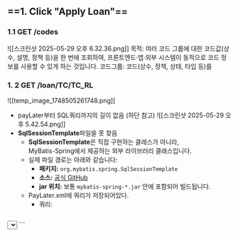 ## ==1. Click "Apply Loan"==
### 1.1 GET /codes
![[스크린샷 2025-05-29 오후 6.32.36.png]]
목적: 여러 코드 그룹에 대한 코드값(상수, 설명, 정책 등)을 한 번에 조회하여, 프론트엔드·앱·외부 시스템이 동적으로 코드 정보를 사용할 수 있게 하는 것입니다.
코드그룹: 코드(상수, 정책, 상태, 타입 등)를

### 1. 2 GET /loan/TC/TC_RL
![[temp_image_1748505261748.png]]
- payLater부터 SQL쿼리까지의 길이 없음 (하단 참고)
![[스크린샷 2025-05-29 오후 5.42.54.png]]
- **SqlSessionTemplate**파일을 못 찾음
	- **SqlSessionTemplate**은 직접 구현하는 클래스가 아니라,  
	    MyBatis-Spring에서 제공하는 외부 라이브러리 클래스입니다.
	- 실제 파일 경로는 아래와 같습니다:
	    - **패키지:** `org.mybatis.spring.SqlSessionTemplate`
	    - **소스:** [공식 GitHub](https://github.com/mybatis/spring/blob/master/src/main/java/org/mybatis/spring/SqlSessionTemplate.java)
	    - **jar 위치:** 보통 `mybatis-spring-*.jar` 안에 포함되어 빌드됩니다.
	- PayLater.xml에 쿼리가 저장되어있다.
		- 쿼리:
		```xml
<select id="selectLatestThirdPartyLoan" parameterType="map" resultType="io.tbal.business.domain.paylater.PayLater">

SELECT

<include refid="PAY_LATER_COLUMNS" />

FROM pay_later USE INDEX (ix_userid_paylatertype_paylaterid)

WHERE user_id = #{userId}

AND third_party_company = #{thirdPartyCompany}

AND pay_later_type IN ('TC_RL', 'TC_ICL', 'REPAY_LATER','TC_WL')

AND third_party_uid IS NOT NULL

ORDER BY pay_later_id DESC LIMIT 1;

</select>
```